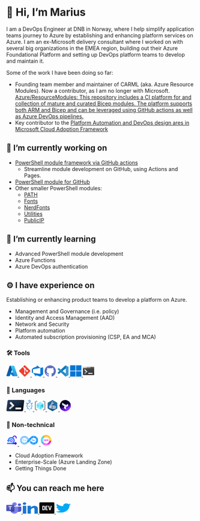 # 👋 Hi, I’m Marius

I am a DevOps Engineer at DNB in Norway, where I help simplify application teams journey to Azure by establishing and enhancing platform services on Azure. I am an ex-Microsoft delivery consultant where I worked on with several big organizations in the EMEA region, building out their Azure Foundational Platform and setting up DevOps platform teams to develop and maintain it.

Some of the work I have been doing so far:
- Founding team member and maintainer of CARML (aka. Azure Resource Modules). Now a contributor, as I am no longer with Microsoft. [Azure/ResourceModules: This repository includes a CI platform for and collection of mature and curated Bicep modules. The platform supports both ARM and Bicep and can be leveraged using GitHub actions as well as Azure DevOps pipelines.](https://github.com/Azure/ResourceModules)
- Key contributor to the [Platform Automation and DevOps design ares in Microsoft Cloud Adoption Framework](https://learn.microsoft.com/en-us/azure/cloud-adoption-framework/ready/landing-zone/design-area/platform-automation-devops)

<!--
Gravatar.org
-->

## 🔭 I’m currently working on

- [PowerShell module framework via GitHub actions](https://www.github.com/PSModule/)
  - Streamline module development on GitHub, using Actions and Pages.
- [PowerShell module for GitHub](https://www.github.com/MariusStorhaug/GitHub)
- Other smaller PowerShell modules:
  - [PATH](https://www.github.com/MariusStorhaug/PATH)
  - [Fonts](https://www.github.com/MariusStorhaug/Fonts)
  - [NerdFonts](https://www.github.com/MariusStorhaug/NerdFonts)
  - [Utilities](https://www.github.com/MariusStorhaug/Utilities)
  - [PublicIP](https://www.github.com/MariusStorhaug/PublicIP)

## 🌱 I’m currently learning

- Advanced PowerShell module development
- Azure Functions
- Azure DevOps authentication

## ⚙️ I have experience on

Establishing or enhancing product teams to develop a platform on Azure.
- Management and Governance (i.e. policy)
- Identity and Access Management (AAD)
- Network and Security
- Platform automation
- Automated subscription provisioning (CSP, EA and MCA)

### 🛠️ Tools

<a href="https://azure.microsoft.com/" target="_blank" rel="noreferrer noopener">
    <img src="icons/azure.svg" alt="azure" height="30"/>
</a>
<a href="https://git-scm.com/" target="_blank" rel="noreferrer noopener">
    <img src="icons/git.svg" alt="Git" height="30"/>
</a>
<a href="https://docs.microsoft.com/en-us/azure/devops/user-guide/what-is-azure-devops?view=azure-devops" target="_blank" rel="noreferrer noopener">
    <img src="icons/azure-devops.svg" alt="Azure DevOps" height="30"/>
</a>
<a href="https://git-scm.com/" target="_blank" rel="noreferrer noopener">
    <img src="icons/github.svg" alt="GitHub" height="30"/>
</a>
<a href="https://git-scm.com/" target="_blank" rel="noreferrer noopener">
    <img src="icons/visual-studio-code.svg" alt="Visual Studio Code" height="30"/>
</a>
<a href="https://docs.microsoft.com/en-us/windows/whats-new/windows-11-whats-new" target="_blank" rel="noreferrer noopener">
    <img src="icons/windows.svg" alt="Windows" height="30"/>
</a>
<a href="https://git-scm.com/" target="_blank" rel="noreferrer noopener">
    <img src="icons/windows-terminal.svg" alt="Windows Terminal" height="30"/>
</a>

### 📝 Languages

<a href="https://docs.microsoft.com/en-us/powershell/scripting/overview" target="_blank" rel="noreferrer noopener">
    <img src="icons/powershell.svg" alt="PowerShell" height="30"/>
</a>
<a href="https://pester.dev/docs/quick-start" target="_blank" rel="noreferrer noopener">
    <img src="icons/pester.svg" alt="Pester" height="30"/>
</a>
<a href="https://docs.microsoft.com/en-us/azure/azure-resource-manager/templates/overview" target="_blank" rel="noreferrer noopener">
    <img src="icons/arm.svg" alt="Azure Resource Manager templates" height="30"/>
</a>
<a href="https://docs.microsoft.com/en-us/azure/azure-resource-manager/bicep/overview" target="_blank" rel="noreferrer noopener">
    <img src="icons/bicep.svg" alt="Bicep" height="30"/>
</a>
<a href="https://www.terraform.io/language" target="_blank" rel="noreferrer noopener">
    <img src="icons/terraform.png" alt="Bicep" height="30"/>
</a>

### 📃 Non-technical

<a href="https://scrumguides.org/scrum-guide.html" target="_blank" rel="noreferrer noopener">
    <img src="icons/scrum.png" alt="Scrum" height="30"/>
</a>
<a href="https://docs.microsoft.com/en-us/learn/paths/devops-dojo-white-belt-foundation/" target="_blank" rel="noreferrer noopener">
    <img src="icons/devops.png" alt="DevOps" height="30"/>
</a>
<a href="https://www.whatmatters.com/get-started" target="_blank" rel="noreferrer noopener">
    <img src="icons/okr.png" alt="OKRs" height="30"/>
</a>

- Cloud Adoption Framework
- Enterprise-Scale (Azure Landing Zone)
- Getting Things Done

## 📫 You can reach me here

<a href="https://teams.microsoft.com/l/chat/0/0?users=marius.storhaug@microsoft.com" target="_blank" rel="noreferrer noopener">
    <img src="icons/microsoft-teams.svg" alt="Teams" height="30" width="40"/>
</a>
<a href="https://linkedin.com/in/mariusstorhaug" target="_blank" rel="noreferrer noopener">
    <img src="icons/linked-in-alt.svg" alt="LinkedIn" height="30" width="40" />
</a>
<a href="https://dev.to/mariusstorhaug" target="_blank" rel="noreferrer noopener">
    <img src="icons/devto.svg" alt="dev.to" height="30" width="40"/>
</a>
<a href="https://twitter.com/mariusstorhaug" target="_blank" rel="noreferrer noopener">
    <img src="icons/twitter.svg" alt="Twitter" height="30" width="40" />
</a>
